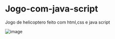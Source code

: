 # Jogo-com-java-script
Jogo de helicoptero feito com html,css e java script

![image](https://user-images.githubusercontent.com/77518236/168496273-a8e665e2-ea67-49a2-ba4c-c751c1e7b9c8.png)

